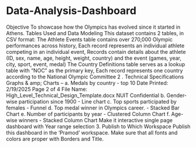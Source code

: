 # Data-Analysis-Dashboard
Objective
To showcase how the Olympics has evolved since it started in Athens.
Tables Used and Data Modeling
This dataset contains 2 tables, in CSV format: The Athlete Events table contains over 270,000 Olympic performances across history, Each record represents an individual athlete competing in an individual event, Records contain details about the athlete (ID, sex, name, age, height, weight, country) and the event (games, year, city, sport, event, medal) The Country Definitions table serves as a lookup table with “NOC” as the primary key, Each record represents one country according to the National Olympic Committee
2 . Technical Specifications
Graphs & amp; Charts –
a. Medals by country - top 10
Date Printed: 2/19/2025 Page 2 of 4
File Name: High_Level_Technical_Design_Template.docx NUIT Confidential
b. Gender-wise participation since 1900 - Line chart
c. Top sports participated by females - Funnel
d. Top medal winner in Olympics career. - Stacked Bar Chart
e. Number of participants by year - Clustered Column Chart
f. Age-wise winners - Stacked Column Chart
Make it interactive single page dashboard with Year range selection
3. Publish to Which Workspace
 Publish this dashboard in the ‘Pramod’ workspace.
Make sure that all fonts and colors are proper with Borders and Title.
